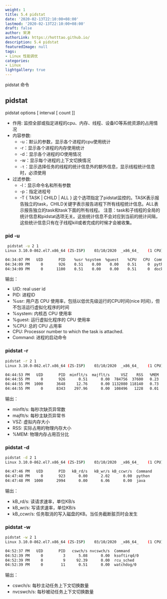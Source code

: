 ```yaml
---
weight: 1
title: 5.4 pidstat
date: '2020-02-13T22:10:00+08:00'
lastmod: '2020-02-13T22:10:00+08:00'
draft: false
author: 宋涛
authorLink: https://hotttao.github.io/
description: 5.4 pidstat
featuredImage: null
tags:
- Linux 性能调优
categories:
- Linux
lightgallery: true
---
```

pidstat 命令
<!-- more -->

## pidstat
pidstat options [ interval [ count ]]
- 作用: 监控全部或指定进程的cpu、内存、线程、设备IO等系统资源的占用情况
- 内容参数:
  - -u：默认的参数，显示各个进程的cpu使用统计
  - -r：显示各个进程的内存使用统计
  - -d：显示各个进程的IO使用情况
  - -w：显示每个进程的上下文切换情况
  - `-t`：显示选择任务的线程的统计信息外的额外信息，显示线程统计信息时，必须使用
- 过滤参数:
  - -l：显示命令名和所有参数
  - -p：指定进程号
  - -T { TASK | CHILD | ALL }
这个选项指定了pidstat监控的。TASK表示报告独立的task，CHILD关键字表示报告进程下所有线程统计信息。ALL表示报告独立的task和task下面的所有线程。
注意：task和子线程的全局的统计信息和pidstat选项无关。这些统计信息不会对应到当前的统计间隔，这些统计信息只有在子线程kill或者完成的时候才会被收集。


### pid -u 
```bash
 pidstat -u 2 1
Linux 3.10.0-862.el7.x86_64 (ZS-ISP) 	03/10/2020 	_x86_64_	(1 CPU)

04:34:07 PM   UID       PID    %usr %system  %guest    %CPU   CPU  Command
04:34:09 PM     0       926    0.51    0.00    0.00    0.51     0  python
04:34:09 PM     0      1100    0.51    0.00    0.00    0.51     0  docker-containe
```

输出：
- UID: real user id
- PID: 进程ID
- %usr: 用户态 CPU 使用率，包括以低优先级运行的CPU时间(nice 时间)，但不包活运行虚拟化程序的时间
- %system: 内核态 CPU 使用率
- %guest: 运行虚拟化程序的 CPU 使用率
- %CPU: 总的 CPU 占用率
- CPU: Processor number to which the task is attached.
- Command: 进程的启动命令


### pidstat -r
```bash
pidstat -r 2 1
Linux 3.10.0-862.el7.x86_64 (ZS-ISP) 	03/10/2020 	_x86_64_	(1 CPU)

04:44:53 PM   UID       PID  minflt/s  majflt/s     VSZ    RSS   %MEM  Command
04:44:55 PM     0       926      0.51      0.00  784756  37600   0.23  python
04:44:55 PM  1000      3648     12.76      0.00 1132080 118140   0.73  node
04:44:55 PM     0      8343    297.96      0.00  108496   1228   0.01  pidstat
```
输出：
- minflt/s: 每秒次缺页异常数
- majflt/s: 每秒主缺页异常书
- VSZ: 虚拟内存大小
- RSS: 实际占用的物理内存大小
- %MEM: 物理内存占用百分比


### pidstat -d
```bash
pidstat -d 2 1
Linux 3.10.0-862.el7.x86_64 (ZS-ISP) 	03/10/2020 	_x86_64_	(1 CPU)

04:47:46 PM   UID       PID   kB_rd/s   kB_wr/s kB_ccwr/s  Command
04:47:48 PM     0       923      0.00      2.02      0.00  python
04:47:48 PM  1000      2994      0.00      6.06      0.00  java
```
输出：
- kB_rd/s: 读请求速率，单位KB/s
- kB_wr/s: 写请求速率，单位KB/s
- kB_ccwr/s: 任务取消的写入磁盘的KB。当任务截断脏页时会发生


### pidstat -w
```bash
pidstat -w 2 1
Linux 3.10.0-862.el7.x86_64 (ZS-ISP) 	03/10/2020 	_x86_64_	(1 CPU)

04:52:37 PM   UID       PID   cswch/s nvcswch/s  Command
04:52:39 PM     0         3      5.08      0.00  ksoftirqd/0
04:52:39 PM     0         9     92.39      0.00  rcu_sched
04:52:39 PM     0        11      0.51      0.00  watchdog/0
```
输出：
- cswch/s: 每秒主动任务上下文切换数量
- nvcswch/s: 每秒被动任务上下文切换数量

